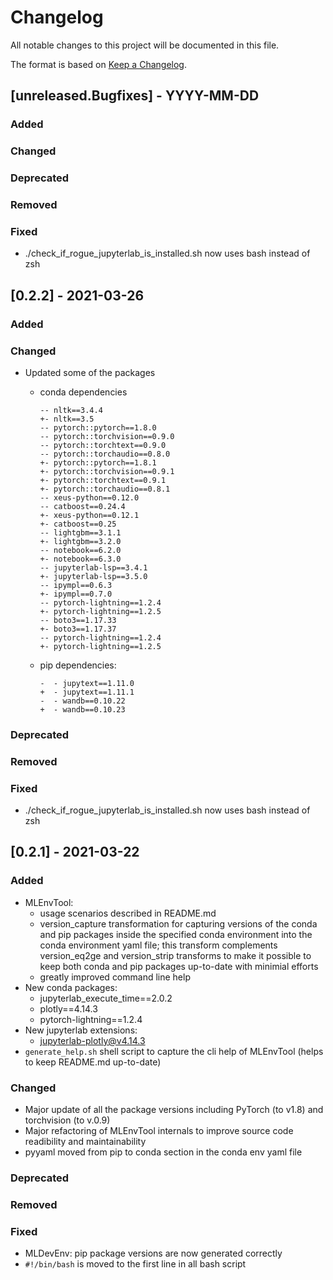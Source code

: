 # Changelog

All notable changes to this project will be documented in this file.

The format is based on [Keep a Changelog](http://keepachangelog.com/en/1.0.0/).


## [unreleased.Bugfixes] - YYYY-MM-DD
### Added
 
### Changed

### Deprecated

### Removed

### Fixed
  - ./check_if_rogue_jupyterlab_is_installed.sh now uses bash instead of zsh

## [0.2.2] - 2021-03-26
### Added
 
### Changed
 - Updated some of the packages
     - conda dependencies
	     ```
		-- nltk==3.4.4
		+- nltk==3.5
		-- pytorch::pytorch==1.8.0
		-- pytorch::torchvision==0.9.0
		-- pytorch::torchtext==0.9.0
		-- pytorch::torchaudio==0.8.0
		+- pytorch::pytorch==1.8.1
		+- pytorch::torchvision==0.9.1
		+- pytorch::torchtext==0.9.1
		+- pytorch::torchaudio==0.8.1
		-- xeus-python==0.12.0
		-- catboost==0.24.4
		+- xeus-python==0.12.1
		+- catboost==0.25
		-- lightgbm==3.1.1
		+- lightgbm==3.2.0
		-- notebook==6.2.0
		+- notebook==6.3.0
		-- jupyterlab-lsp==3.4.1
		+- jupyterlab-lsp==3.5.0
		-- ipympl==0.6.3
		+- ipympl==0.7.0
		-- pytorch-lightning==1.2.4
		+- pytorch-lightning==1.2.5
		-- boto3==1.17.33
		+- boto3==1.17.37
		-- pytorch-lightning==1.2.4
		+- pytorch-lightning==1.2.5
		```
		
      - pip dependencies:
		```
		-  - jupytext==1.11.0
		+  - jupytext==1.11.1
		-  - wandb==0.10.22
		+  - wandb==0.10.23
		```
### Deprecated

### Removed

### Fixed
  - ./check_if_rogue_jupyterlab_is_installed.sh now uses bash instead of zsh

## [0.2.1] - 2021-03-22

### Added
 - MLEnvTool:
   - usage scenarios described in README.md
   - version_capture transformation for capturing versions of the conda and pip packages inside   the specified conda environment into the conda environment yaml file; this transform complements version_eq2ge and version_strip transforms to make it possible to keep both conda and pip packages up-to-date with minimial efforts
   - greatly improved command line help
 - New conda packages: 
    - jupyterlab_execute_time==2.0.2
    - plotly==4.14.3
    - pytorch-lightning==1.2.4
 - New jupyterlab extensions:
    - jupyterlab-plotly@v4.14.3
 - `generate_help.sh` shell script to capture the cli help of MLEnvTool (helps to keep README.md up-to-date)
 
### Changed
 - Major update of all the package versions including PyTorch (to v1.8) and torchvision (to v.0.9)
 - Major refactoring of MLEnvTool internals to improve source code readibility and maintainability
 - pyyaml moved from pip to conda section in the conda env yaml file

### Deprecated

### Removed

### Fixed
 - MLDevEnv: pip package versions are now generated correctly
 - `#!/bin/bash` is moved to the first line in all bash script


